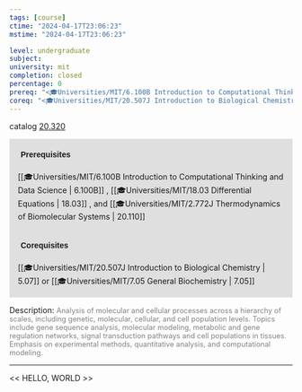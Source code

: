 ```yaml
---
tags: [course]
ctime: "2024-04-17T23:06:23"
mstime: "2024-04-17T23:06:23"

level: undergraduate
subject: 
university: mit
completion: closed
percentage: 0
prereq: "<🎓Universities/MIT/6.100B Introduction to Computational Thinking and Data Science> , <🎓Universities/MIT/18.03 Differential Equations> , and <🎓Universities/MIT/2.772J Thermodynamics of Biomolecular Systems>"
coreq: "<🎓Universities/MIT/20.507J Introduction to Biological Chemistry> or <🎓Universities/MIT/7.05 General Biochemistry>"
---
```


catalog [20.320](http://student.mit.edu/catalog/m20a.html#20.320)

<span style="display: block; padding: 15px; background-color: rgb(100, 100, 100, 0.2);"><font id="m_prereq2038_0" style="display: block; font-family: Arial, sans-serif; font-weight: bold; padding: 5px">Prerequisites</font><br><span id="prereq2038_0">[[🎓Universities/MIT/6.100B Introduction to Computational Thinking and Data Science | 6.100B]] , [[🎓Universities/MIT/18.03 Differential Equations | 18.03]] , and [[🎓Universities/MIT/2.772J Thermodynamics of Biomolecular Systems | 20.110]]</span></span>
<span style="display: block; padding: 15px; background-color: rgb(100, 100, 100, 0.2);"><font id="m_coreq2038_0" style="display: block; font-family: Arial, sans-serif; font-weight: bold; padding: 5px">Corequisites</font><br><span id="coreq2038_0">[[🎓Universities/MIT/20.507J Introduction to Biological Chemistry | 5.07]] or [[🎓Universities/MIT/7.05 General Biochemistry | 7.05]]</span></span>

<font style="">Description:</font>
<font style="color: grey; font-size: 0.8rem;">Analysis of molecular and cellular processes across a hierarchy of scales, including genetic, molecular, cellular, and cell population levels. Topics include gene sequence analysis, molecular modeling, metabolic and gene regulation networks, signal transduction pathways and cell populations in tissues. Emphasis on experimental methods, quantitative analysis, and computational modeling.</font>



---

<< HELLO, WORLD >>
